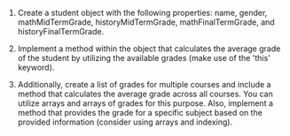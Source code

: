 1) Create a student object with the following properties: name, gender, mathMidTermGrade, historyMidTermGrade, mathFinalTermGrade, and historyFinalTermGrade.

2) Implement a method within the object that calculates the average grade of the student by utilizing the available grades (make use of the 'this' keyword).

3) Additionally, create a list of grades for multiple courses and include a method that calculates the average grade across all courses. You can utilize arrays and arrays of grades for this purpose. Also, implement a method that provides the grade for a specific subject based on the provided information (consider using arrays and indexing). 
